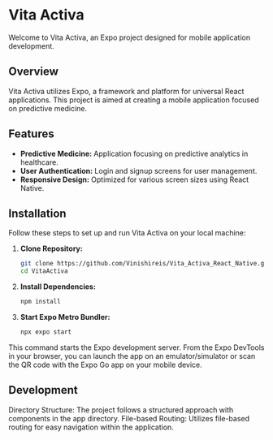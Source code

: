 # Vita Activa

Welcome to Vita Activa, an Expo project designed for mobile application development.

## Overview

Vita Activa utilizes Expo, a framework and platform for universal React applications. This project is aimed at creating a mobile application focused on predictive medicine.

## Features

- **Predictive Medicine:** Application focusing on predictive analytics in healthcare.
- **User Authentication:** Login and signup screens for user management.
- **Responsive Design:** Optimized for various screen sizes using React Native.

## Installation

Follow these steps to set up and run Vita Activa on your local machine:

1. **Clone Repository:**
   ```bash
   git clone https://github.com/Vinishireis/Vita_Activa_React_Native.git
   cd VitaActiva

2. **Install Dependencies:**
   ```bash
   npm install

3. **Start Expo Metro Bundler:**
   ```bash
   npx expo start

This command starts the Expo development server. From the Expo DevTools in your browser, you can launch the app on an emulator/simulator or scan the QR code with the Expo Go app on your mobile device.

## Development
Directory Structure: The project follows a structured approach with components in the app directory.
File-based Routing: Utilizes file-based routing for easy navigation within the application.



